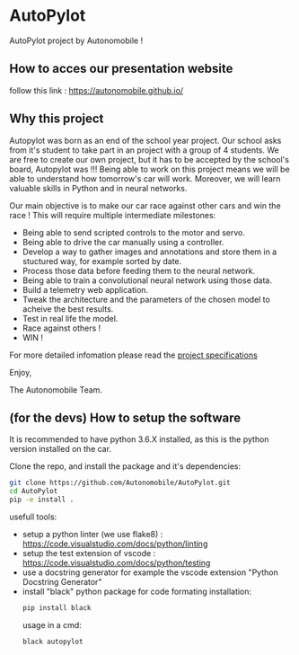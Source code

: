 # AutoPylot
AutoPylot project by Autonomobile !

## How to acces our presentation website

follow this link :
https://autonomobile.github.io/

## Why this project 

Autopylot was born as an end of the school year project. Our school asks from it's student to take part in an project with a group of 4 students. We are free to create our own project, but it has to be accepted by the school's board, Autopylot was !!!
Being able to work on this project means we will be able to understand how tomorrow's car will work. Moreover, we will learn valuable skills in Python and in neural networks.

Our main objective is to make our car race against other cars and win the race !
This will require multiple intermediate milestones:

 - Being able to send scripted controls to the motor and servo.
 - Being able to drive the car manually using a controller.
 - Develop a way to gather images and annotations and store them in a stuctured way, for example sorted by date.
 - Process those data before feeding them to the neural network.
 - Being able to train a convolutional neural network using those data.
 - Build a telemetry web application.
 - Tweak the architecture and the parameters of the chosen model to acheive the best results.
 - Test in real life the model.
 - Race against others !
 - WIN !

For more detailed infomation please read the [project specifications](https://github.com/Autonomobile/AutoPylot/blob/main/project-specifications/project-specifications.pdf) 

Enjoy,

The Autonomobile Team.


## (for the devs) How to setup the software

It is recommended to have python 3.6.X installed, as this is the python version installed on the car.

Clone the repo, and install the package and it's dependencies:
```bash
git clone https://github.com/Autonomobile/AutoPylot.git
cd AutoPylot
pip -e install .
```

usefull tools:
- setup a python linter (we use flake8) : https://code.visualstudio.com/docs/python/linting
- setup the test extension of vscode : https://code.visualstudio.com/docs/python/testing
- use a docstring generator for example the vscode extension "Python Docstring Generator"
- install "black" python package for code formating
installation:
    ```cmd
    pip install black
    ```
    usage in a cmd:
    ```cmd
    black autopylot
    ```
